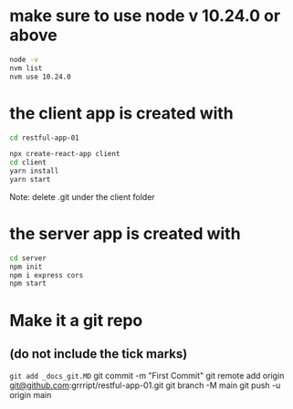# make sure to use node v 10.24.0 or above

```bash
node -v
nvm list
nvm use 10.24.0
```

# the client app is created with

```bash
cd restful-app-01
```

```bash
npx create-react-app client
cd client
yarn install
yarn start
```

Note: delete .git under the client folder

# the server app is created with

```bash
cd server
npm init
npm i express cors
npm start
```

# Make it a git repo

## (do not include the tick marks)

`git add _docs_git.MD`
git commit -m "First Commit"
git remote add origin git@github.com:grrript/restful-app-01.git
git branch -M main
git push -u origin main
